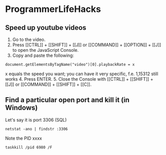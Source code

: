 # ProgrammerLifeHacks

## Speed up youtube videos

1. Go to the video.
2. Press [[CTRL]] + [[SHIFT]] + [[J]] or [[COMMAND]] + [[OPTION]] + [[J]] to open the JavaScript Console.
3. Copy and paste the following:
```
document.getElementsByTagName("video")[0].playbackRate = x
```
x equals the speed you want; you can have it very specific, f.e. 1,15312 still works
4. Press ENTER.
5. Close the Console with [[CTRL]] + [[SHIFT]] + [[J]] or [[COMMAND]] + [[SHIFT]] + [[C]].

## Find a particular open port and kill it (in Windows)

Let's say it is port 3306 (SQL)
```
netstat -ano | findstr :3306
```
Note the PID xxxx
```
taskkill /pid 6980 /F
```

